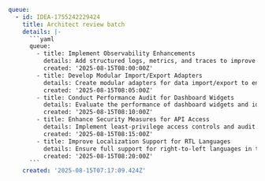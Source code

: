 ```yaml
queue:
  - id: IDEA-1755242229424
    title: Architect review batch
    details: |-
      ```yaml
      queue:
        - title: Implement Observability Enhancements
          details: Add structured logs, metrics, and traces to improve system observability and support.
          created: '2025-08-15T08:00:00Z'
        - title: Develop Modular Import/Export Adapters
          details: Create modular adapters for data import/export to enhance system extensibility.
          created: '2025-08-15T08:05:00Z'
        - title: Conduct Performance Audit for Dashboard Widgets
          details: Evaluate the performance of dashboard widgets and identify areas for optimization.
          created: '2025-08-15T08:10:00Z'
        - title: Enhance Security Measures for API Access
          details: Implement least-privilege access controls and audit logging for API endpoints.
          created: '2025-08-15T08:15:00Z'
        - title: Improve Localization Support for RTL Languages
          details: Ensure full support for right-to-left languages in the localization workspace.
          created: '2025-08-15T08:20:00Z'
      ```
    created: '2025-08-15T07:17:09.424Z'
```

